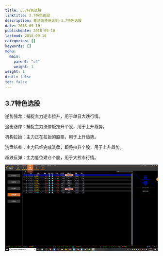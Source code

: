 ```yaml
---
title: 3.7特色选股
linktitle: 3.7特色选股
description: 黄蓝带使用说明-3.7特色选股
date: 2018-09-10
publishdate: 2018-09-10
lastmod: 2018-09-10
categories: []
keywords: []
menu:
  main:
    parent: "s4"
    weight: 1
weight: 1
draft: false
toc: false
---
```



## 3.7特色选股

逆势强龙：捕捉主力逆市拉升，用于单日大跌行情。

追击涨停：捕捉主力涨停板拉升个股，用于上升趋势。

机构拉抬：主力正在拉抬的股票，用于上升趋势。

洗盘结束：主力已经完成洗盘，即将拉升个股，用于上升趋势。

超跌反弹：主力低位建仓个股，用于大熊市行情。

![](/assets/hld_tsxg.png)

